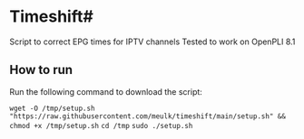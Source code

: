 # Timeshift#
Script to correct EPG times for IPTV channels
Tested to work on OpenPLI 8.1

## How to run ##
Run the following command to download the script:

`wget -O /tmp/setup.sh "https://raw.githubusercontent.com/meulk/timeshift/main/setup.sh" && chmod +x /tmp/setup.sh`
`cd /tmp`
`sudo ./setup.sh`
